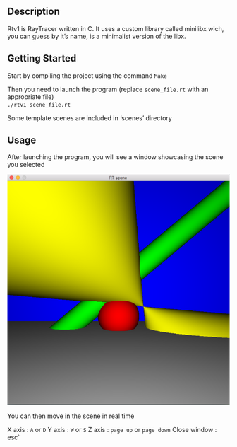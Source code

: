 ## Description

Rtv1 is RayTracer written in C. It uses a custom library called minilibx wich, you can guess by it’s name, is a minimalist version of the libx.

## Getting Started

Start by compiling the project using the command `Make`

Then you need to launch the program (replace `scene_file.rt` with an appropriate file)<br>
`./rtv1 scene_file.rt`

Some template scenes are included in ‘scenes’ directory

## Usage

After launching the program, you will see a window showcasing the scene you selected

![alt text](https://github.com/narajaon/RTv1/blob/master/readme_pics/simple_scene.png)

You can then move in the scene in real time

X axis :		`A` or `D`
Y axis :		`W` or `S`
Z axis :		`page up` or `page down`
Close window :	 esc`

